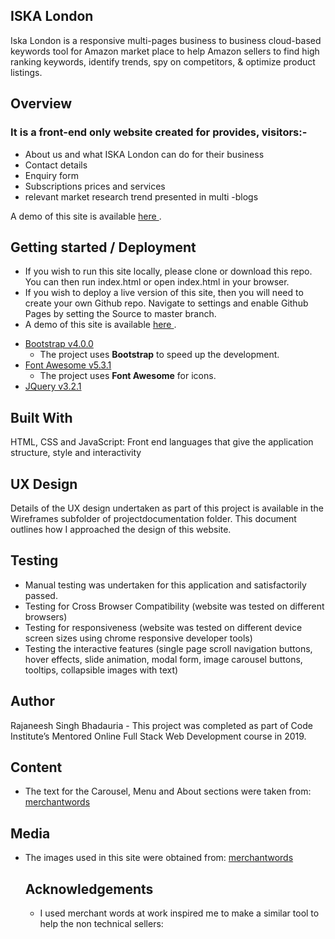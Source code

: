 <h2> ISKA London </h2>

Iska London is a responsive multi-pages business to business cloud-based keywords tool for Amazon market place to help Amazon sellers to
find high ranking keywords, identify trends, spy on competitors, & optimize product listings.

<h2> Overview </h2>

<p>
 
<h3> It is a front-end only website created for provides, visitors:-  </h3>

<ul>

<li> About us and what ISKA London can do for their business </li>
<li> Contact details </li>
<li> Enquiry form </li>
<li> Subscriptions prices and services </li>
<li> relevant market research trend presented in multi -blogs </li>

</ul>

</p>

<p> A demo of this site is available <a href="https://rajaneesh80.github.io/keywords-tool/index.html" rel="nofollow"> here </a>.</p>

<div>
<h2> Getting started / Deployment </h2>

<p>
<ul>

<li> If you wish to run this site locally, please clone or download this repo. You can then run index.html or open index.html in your browser.</li>

<li> If you wish to deploy a live version of this site, then you will need to create your own Github repo. Navigate to settings and enable Github Pages by setting the Source to master branch. </li>

<li> A demo of this site is available <a href="https://rajaneesh80.github.io/keywords-tool/index.html" rel="nofollow"> here </a>. </li>

</ul>
</h2> <strongTechnologies Used</strong> </h2>
<ul>
<li><a href="https://getbootstrap.com/docs/4.0/getting-started/introduction/" rel="nofollow">Bootstrap v4.0.0</a>
<ul>
<li>The project uses <strong>Bootstrap</strong> to speed up the development.</li>
</ul>
</li>
<li><a href="https://fontawesome.com/" rel="nofollow">Font Awesome v5.3.1</a>
<ul>
<li>The project uses <strong>Font Awesome</strong> for icons.</li>
</ul>
</li>
<li><a href="https://blog.jquery.com/2017/03/20/jquery-3-2-1-now-available/" rel="nofollow">JQuery v3.2.1</a>


</p>

</div>

<h2> Built With </h2>
HTML, CSS and JavaScript: Front end languages that give the application structure, style and interactivity

<h2> UX Design </h2>
Details of the UX design undertaken as part of this project is available in the Wireframes subfolder of projectdocumentation folder. 
This document outlines how I approached the design of this website.

<h2> Testing </h2>
<ul>
<li> Manual testing was undertaken for this application and satisfactorily passed. </li>
<li> Testing for Cross Browser Compatibility (website was tested on different browsers) </li>
<li> Testing for responsiveness (website was tested on different device screen sizes using chrome responsive developer tools) </li>
<li>Testing the interactive features (single page scroll navigation buttons, hover effects, slide animation, modal form, image carousel buttons, tooltips, collapsible images with text) </li>
</ul>

<h2> Author </h2>
<p>
Rajaneesh Singh Bhadauria - This project was completed as part of Code Institute’s Mentored Online Full Stack Web Development course in 2019.
</p>

<h2> Content </h2> 

<ul>

<li> The text for the Carousel, Menu and About sections were taken from: <a href="https://www.merchantwords.com" rel="nofollow"> merchantwords </a> </li>

</ul>

<h2> Media </h2> 

<ul>

<li> The images used in this site were obtained from: <a href="https://www.merchantwords.com" rel="nofollow"> merchantwords </a> </li>  </li>

<h2> Acknowledgements </h2> 

<ul>

<li> I used merchant words at work inspired me to make a similar tool to help the non technical sellers: </li>

</ul>






